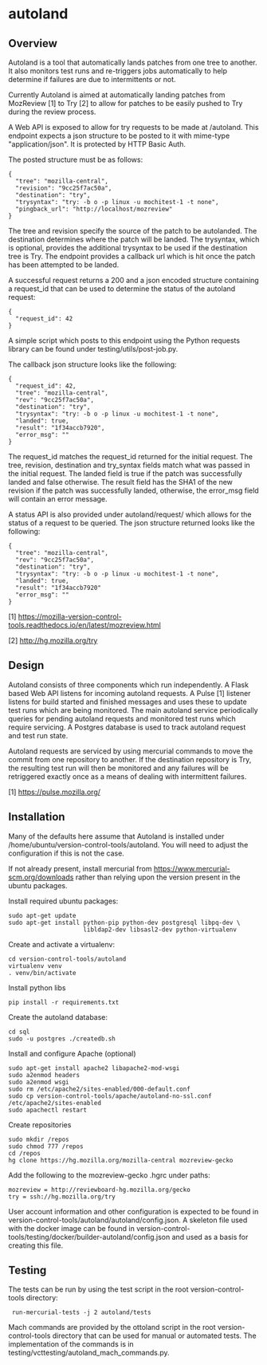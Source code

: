 autoland
========

Overview
--------

Autoland is a tool that automatically lands patches from one tree to another.
It also monitors test runs and re-triggers jobs automatically to help determine
if failures are due to intermittents or not.

Currently Autoland is aimed at automatically landing patches from MozReview [1]
to Try [2] to allow for patches to be easily pushed to Try during the review
process.

A Web API is exposed to allow for try requests to be made at /autoland. This
endpoint expects a json structure to be posted to it with mime-type
"application/json". It is protected by HTTP Basic Auth.

The posted structure must be as follows:


    {
      "tree": "mozilla-central",
      "revision": "9cc25f7ac50a",
      "destination": "try",
      "trysyntax": "try: -b o -p linux -u mochitest-1 -t none",
      "pingback_url": "http://localhost/mozreview"
    }


The tree and revision specify the source of the patch to be autolanded. The
destination determines where the patch will be landed. The trysyntax, which is
optional, provides the additional trysyntax to be used if the destination tree
is Try. The endpoint provides a callback url which is hit once the patch has
been attempted to be landed.

A successful request returns a 200 and a json encoded structure containing a
request_id that can be used to determine the status of the autoland request:


    {
      "request_id": 42
    }


A simple script which posts to this endpoint using the Python requests library
can be found under testing/utils/post-job.py.

The callback json structure looks like the following:


    {
      "request_id": 42,
      "tree": "mozilla-central",
      "rev": "9cc25f7ac50a",
      "destination": "try",
      "trysyntax": "try: -b o -p linux -u mochitest-1 -t none",
      "landed": true,
      "result": "1f34accb7920",
      "error_msg": ""
    }


The request_id matches the request_id returned for the initial request. The
tree, revision, destination and try_syntax fields match what was passed in the
initial request. The landed field is true if the patch was successfully landed
and false otherwise. The result field has the SHA1 of the new revision if the
patch was successfully landed, otherwise, the error_msg field will contain
an error message.

A status API is also provided under autoland/request/<id> which allows for the
status of a request to be queried. The json structure returned looks like the
following:


    {
      "tree": "mozilla-central",
      "rev": "9cc25f7ac50a",
      "destination": "try",
      "trysyntax": "try: -b o -p linux -u mochitest-1 -t none",
      "landed": true,
      "result": "1f34accb7920"
      "error_msg": ""
    }


[1] https://mozilla-version-control-tools.readthedocs.io/en/latest/mozreview.html

[2] http://hg.mozilla.org/try


Design
------

Autoland consists of three components which run independently. A Flask based
Web API listens for incoming autoland requests. A Pulse [1] listener listens
for build started and finished messages and uses these to update test runs
which are being monitored. The main autoland service periodically queries for
pending autoland requests and monitored test runs which require servicing. A
Postgres database is used to track autoland request and test run state.

Autoland requests are serviced by using mercurial commands to move the commit
from one repository to another. If the destination repository is Try, the
resulting test run will then be monitored and any failures will be retriggered
exactly once as a means of dealing with intermittent failures.

[1] https://pulse.mozilla.org/

Installation
------------

Many of the defaults here assume that Autoland is installed under
/home/ubuntu/version-control-tools/autoland. You will need to adjust the
configuration if this is not the case.

If not already present, install mercurial from
https://www.mercurial-scm.org/downloads rather than relying upon the version
present in the ubuntu packages.

Install required ubuntu packages:

    sudo apt-get update
    sudo apt-get install python-pip python-dev postgresql libpq-dev \
                         libldap2-dev libsasl2-dev python-virtualenv

Create and activate a virtualenv:

    cd version-control-tools/autoland
    virtualenv venv
    . venv/bin/activate

Install python libs

    pip install -r requirements.txt

Create the autoland database:

    cd sql
    sudo -u postgres ./createdb.sh

Install and configure Apache (optional)

    sudo apt-get install apache2 libapache2-mod-wsgi
    sudo a2enmod headers
    sudo a2enmod wsgi
    sudo rm /etc/apache2/sites-enabled/000-default.conf
    sudo cp version-control-tools/apache/autoland-no-ssl.conf /etc/apache2/sites-enabled
    sudo apachectl restart

Create repositories

    sudo mkdir /repos
    sudo chmod 777 /repos
    cd /repos
    hg clone https://hg.mozilla.org/mozilla-central mozreview-gecko

Add the following to the mozreview-gecko .hgrc under paths:

    mozreview = http://reviewboard-hg.mozilla.org/gecko
    try = ssh://hg.mozilla.org/try

User account information and other configuration is expected to be found in
version-control-tools/autoland/autoland/config.json. A skeleton file used with
the docker image can be found in
version-control-tools/testing/docker/builder-autoland/config.json
and used as a basis for creating this file.


Testing
-------

The tests can be run by using the test script in the root version-control-tools
directory:

     run-mercurial-tests -j 2 autoland/tests

Mach commands are provided by the ottoland script in the root
version-control-tools directory that can be used for manual or automated tests.
The implementation of the commands is in
testing/vcttesting/autoland_mach_commands.py.
